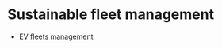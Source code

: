 # Sustainable fleet management

- [EV fleets management](sustainable-fleet-management/ev-fleets-management.md)